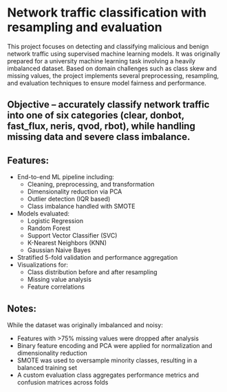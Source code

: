 # Network traffic classification with resampling and evaluation

This project focuses on detecting and classifying malicious and benign network traffic using supervised machine learning models. It was originally prepared for a university machine learning task involving a heavily imbalanced dataset. Based on domain challenges such as class skew and missing values, the project implements several preprocessing, resampling, and evaluation techniques to ensure model fairness and performance.

## Objective – accurately classify network traffic into one of six categories (clear, donbot, fast_flux, neris, qvod, rbot), while handling missing data and severe class imbalance.

## Features:
- End-to-end ML pipeline including:
  - Cleaning, preprocessing, and transformation
  - Dimensionality reduction via PCA
  - Outlier detection (IQR based)
  - Class imbalance handled with SMOTE
- Models evaluated:
  - Logistic Regression
  - Random Forest
  - Support Vector Classifier (SVC)
  - K-Nearest Neighbors (KNN)
  - Gaussian Naive Bayes
- Stratified 5-fold validation and performance aggregation
- Visualizations for:
  - Class distribution before and after resampling
  - Missing value analysis
  - Feature correlations

## Notes:
While the dataset was originally imbalanced and noisy:
- Features with >75% missing values were dropped after analysis
- Binary feature encoding and PCA were applied for normalization and dimensionality reduction
- SMOTE was used to oversample minority classes, resulting in a balanced training set
- A custom evaluation class aggregates performance metrics and confusion matrices across folds
